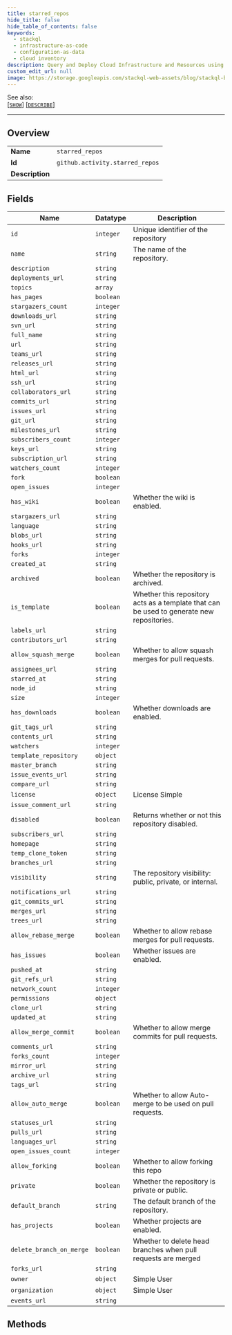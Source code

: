 ```yaml
---
title: starred_repos
hide_title: false
hide_table_of_contents: false
keywords:
  - stackql
  - infrastructure-as-code
  - configuration-as-data
  - cloud inventory
description: Query and Deploy Cloud Infrastructure and Resources using SQL
custom_edit_url: null
image: https://storage.googleapis.com/stackql-web-assets/blog/stackql-blog-post-featured-image.png
---
```

  
    
See also:   
[[` SHOW `]](/docs/language-spec/show) [[` DESCRIBE `]](/docs/language-spec/describe)  
* * * 
## Overview
<table><tbody>
<tr><td><b>Name</b></td><td><code>starred_repos</code></td></tr>
<tr><td><b>Id</b></td><td><code>github.activity.starred_repos</code></td></tr>
<tr><td><b>Description</b></td><td></td></tr>
</tbody></table>

## Fields
| Name | Datatype | Description |
| ---- | -------- | ----------- |
| `id` | `integer` | Unique identifier of the repository |
| `name` | `string` | The name of the repository. |
| `description` | `string` |  |
| `deployments_url` | `string` |  |
| `topics` | `array` |  |
| `has_pages` | `boolean` |  |
| `stargazers_count` | `integer` |  |
| `downloads_url` | `string` |  |
| `svn_url` | `string` |  |
| `full_name` | `string` |  |
| `url` | `string` |  |
| `teams_url` | `string` |  |
| `releases_url` | `string` |  |
| `html_url` | `string` |  |
| `ssh_url` | `string` |  |
| `collaborators_url` | `string` |  |
| `commits_url` | `string` |  |
| `issues_url` | `string` |  |
| `git_url` | `string` |  |
| `milestones_url` | `string` |  |
| `subscribers_count` | `integer` |  |
| `keys_url` | `string` |  |
| `subscription_url` | `string` |  |
| `watchers_count` | `integer` |  |
| `fork` | `boolean` |  |
| `open_issues` | `integer` |  |
| `has_wiki` | `boolean` | Whether the wiki is enabled. |
| `stargazers_url` | `string` |  |
| `language` | `string` |  |
| `blobs_url` | `string` |  |
| `hooks_url` | `string` |  |
| `forks` | `integer` |  |
| `created_at` | `string` |  |
| `archived` | `boolean` | Whether the repository is archived. |
| `is_template` | `boolean` | Whether this repository acts as a template that can be used to generate new repositories. |
| `labels_url` | `string` |  |
| `contributors_url` | `string` |  |
| `allow_squash_merge` | `boolean` | Whether to allow squash merges for pull requests. |
| `assignees_url` | `string` |  |
| `starred_at` | `string` |  |
| `node_id` | `string` |  |
| `size` | `integer` |  |
| `has_downloads` | `boolean` | Whether downloads are enabled. |
| `git_tags_url` | `string` |  |
| `contents_url` | `string` |  |
| `watchers` | `integer` |  |
| `template_repository` | `object` |  |
| `master_branch` | `string` |  |
| `issue_events_url` | `string` |  |
| `compare_url` | `string` |  |
| `license` | `object` | License Simple |
| `issue_comment_url` | `string` |  |
| `disabled` | `boolean` | Returns whether or not this repository disabled. |
| `subscribers_url` | `string` |  |
| `homepage` | `string` |  |
| `temp_clone_token` | `string` |  |
| `branches_url` | `string` |  |
| `visibility` | `string` | The repository visibility: public, private, or internal. |
| `notifications_url` | `string` |  |
| `git_commits_url` | `string` |  |
| `merges_url` | `string` |  |
| `trees_url` | `string` |  |
| `allow_rebase_merge` | `boolean` | Whether to allow rebase merges for pull requests. |
| `has_issues` | `boolean` | Whether issues are enabled. |
| `pushed_at` | `string` |  |
| `git_refs_url` | `string` |  |
| `network_count` | `integer` |  |
| `permissions` | `object` |  |
| `clone_url` | `string` |  |
| `updated_at` | `string` |  |
| `allow_merge_commit` | `boolean` | Whether to allow merge commits for pull requests. |
| `comments_url` | `string` |  |
| `forks_count` | `integer` |  |
| `mirror_url` | `string` |  |
| `archive_url` | `string` |  |
| `tags_url` | `string` |  |
| `allow_auto_merge` | `boolean` | Whether to allow Auto-merge to be used on pull requests. |
| `statuses_url` | `string` |  |
| `pulls_url` | `string` |  |
| `languages_url` | `string` |  |
| `open_issues_count` | `integer` |  |
| `allow_forking` | `boolean` | Whether to allow forking this repo |
| `private` | `boolean` | Whether the repository is private or public. |
| `default_branch` | `string` | The default branch of the repository. |
| `has_projects` | `boolean` | Whether projects are enabled. |
| `delete_branch_on_merge` | `boolean` | Whether to delete head branches when pull requests are merged |
| `forks_url` | `string` |  |
| `owner` | `object` | Simple User |
| `organization` | `object` | Simple User |
| `events_url` | `string` |  |
## Methods
